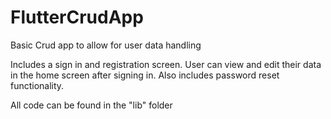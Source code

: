 # FlutterCrudApp
Basic Crud app to allow for user data handling

Includes a sign in and registration screen. User can view and edit their data in the home screen after signing in.
Also includes password reset functionality.

All code can be found in the "lib" folder
